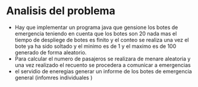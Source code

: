 # Analisis del problema
- Hay que implementar un programa java que gensione los botes de emergencia teniendo en cuenta que los botes son 20 nada mas el tiempo de despliege de botes es finito y el conteo se realiza una vez el bote ya ha sido soltado y el minimo es de 1 y el maximo es de 100 generado de forma aleatorio.
- Para calcular el numero de pasajeros se realizara de menare aleatoria y una vez realizado el recuento se procedera a comunicar a emergencias
- el servidio de eneregias generar un informe de los botes de emergencia general (infomres individuales )